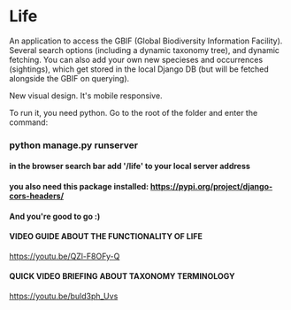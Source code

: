 # Life

An application to access the GBIF (Global Biodiversity Information Facility).
Several search options (including a dynamic taxonomy tree), and dynamic fetching.
You can also add your own new specieses and occurrences (sightings), which get stored in the local Django DB (but will be fetched alongside the GBIF on querying).

New visual design. It's mobile responsive.

To run it, you need python.
Go to the root of the folder and enter the command:

### python manage.py runserver
#### in the browser search bar add '/life' to your local server address

#### you also need this package installed: https://pypi.org/project/django-cors-headers/

#### And you're good to go :)

#### VIDEO GUIDE ABOUT THE FUNCTIONALITY OF LIFE
https://youtu.be/QZl-F8OFy-Q

#### QUICK VIDEO BRIEFING ABOUT TAXONOMY TERMINOLOGY
https://youtu.be/buld3ph_Uvs